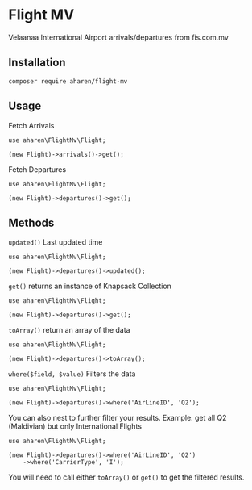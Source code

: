 # Flight MV

Velaanaa International Airport arrivals/departures from fis.com.mv

## Installation

```
composer require aharen/flight-mv
```

## Usage

Fetch Arrivals

```
use aharen\FlightMv\Flight;

(new Flight)->arrivals()->get();
```

Fetch Departures

```
use aharen\FlightMv\Flight;

(new Flight)->departures()->get();
```

## Methods

`updated()` Last updated time

```
use aharen\FlightMv\Flight;

(new Flight)->departures()->updated();
```

`get()` returns an instance of Knapsack Collection

```
use aharen\FlightMv\Flight;

(new Flight)->departures()->get();
```

`toArray()` return an array of the data

```
use aharen\FlightMv\Flight;

(new Flight)->departures()->toArray();
```

`where($field, $value)` Filters the data

```
use aharen\FlightMv\Flight;

(new Flight)->departures()->where('AirLineID', 'Q2');
```

You can also nest to further filter your results. Example: get all Q2 (Maldivian) but only International Flights

```
use aharen\FlightMv\Flight;

(new Flight)->departures()->where('AirLineID', 'Q2')
    ->where('CarrierType', 'I');
```

You will need to call either `toArray()` or `get()` to get the filtered results.
